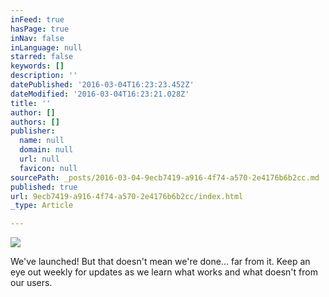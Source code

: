 ```yaml
---
inFeed: true
hasPage: true
inNav: false
inLanguage: null
starred: false
keywords: []
description: ''
datePublished: '2016-03-04T16:23:23.452Z'
dateModified: '2016-03-04T16:23:21.028Z'
title: ''
author: []
authors: []
publisher:
  name: null
  domain: null
  url: null
  favicon: null
sourcePath: _posts/2016-03-04-9ecb7419-a916-4f74-a570-2e4176b6b2cc.md
published: true
url: 9ecb7419-a916-4f74-a570-2e4176b6b2cc/index.html
_type: Article

---
```

![](https://the-grid-user-content.s3-us-west-2.amazonaws.com/17cf6b55-016a-4f2a-a8ff-975aebac1b59.jpg)

We've launched! But that doesn't mean we're done... far from it. Keep an eye out weekly for updates as we learn what works and what doesn't from our users.